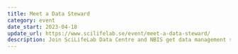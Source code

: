 ```yaml
---
title: Meet a Data Steward
category: event
date_start: 2023-04-18
update_url: https://www.scilifelab.se/event/meet-a-data-steward/
description: Join SciLifeLab Data Centre and NBIS get data management support. Each event consists of a 15 minutes mini-lecture and a 45 minutes Q&A. 
---
```

